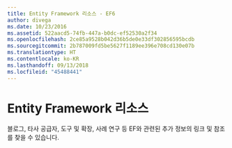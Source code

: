 ```yaml
---
title: Entity Framework 리소스 - EF6
author: divega
ms.date: 10/23/2016
ms.assetid: 522aacd5-74fb-447a-b0dc-ef52530a2f34
ms.openlocfilehash: 2ce85a9528b042d36b5de0e33df302856595bcdb
ms.sourcegitcommit: 2b787009fd5be5627f1189ee396e708cd130e07b
ms.translationtype: HT
ms.contentlocale: ko-KR
ms.lasthandoff: 09/13/2018
ms.locfileid: "45488441"
---
```

# <a name="entity-framework-resources"></a>Entity Framework 리소스
블로그, 타사 공급자, 도구 및 확장, 사례 연구 등 EF와 관련된 추가 정보의 링크 및 참조를 찾을 수 있습니다.
